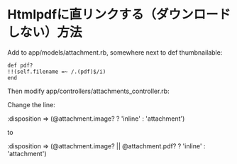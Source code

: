 # Htmlpdfに直リンクする（ダウンロードしない）方法


Add to app/models/attachment.rb, somewhere next to def thumbnailable:


~~~
def pdf?
!!(self.filename =~ /.(pdf)$/i)
end
~~~

Then modify app/controllers/attachments_controller.rb:

Change the line:


:disposition => (@attachment.image? ? 'inline' : 'attachment')


to


:disposition => (@attachment.image? || @attachment.pdf? ? 'inline' : 'attachment')

